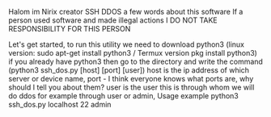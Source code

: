 Halom im Nirix creator SSH DDOS a few words about this software
If a person used software and made illegal actions I DO NOT TAKE RESPONSIBILITY FOR THIS PERSON 

Let's get started, to run this utility we need to download python3 (linux version: sudo apt-get install python3 /
Termux version pkg install python3)
if you already have python3 then go to the directory and write the command (python3 ssh_dos.py [host] [port] [user])
host is the ip address of which server or device name,
port - I think everyone knows what ports are, why should I tell you about them?
user is the user this is through whom we will do ddos ​​for example through user or admin,
Usage example
python3 ssh_dos.py localhost 22 admin
